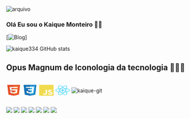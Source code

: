![arquivo](https://github.com/kaique334/kaique334/assets/121323930/04e85872-e71e-48da-a4d0-c5fedc8e5e72)

### Olá Eu sou o Kaique Monteiro 👋🏻
[![Blog](https://img.shields.io/website-up-down-green-red/http/monip.org.svg)]

![kaique334 GitHub stats](https://github-readme-stats.vercel.app/api?username=kaique334&show_icons=true&theme=dracula)

## Opus Magnum de Iconologia da tecnologia 🧙🏻‍♂️ 
<div style="disply: inline_block"><br/>
  <img align="center" alt="kaique-HTML" height="30" width="40" src="https://raw.githubusercontent.com/devicons/devicon/master/icons/html5/html5-original.svg"> 
  <img align="center" alt="kaique-CSS" height="30" width="40" src="https://raw.githubusercontent.com/devicons/devicon/master/icons/css3/css3-original.svg">
  <img align="center" alt="kaique-Js" height="30" width="40" src="https://raw.githubusercontent.com/devicons/devicon/master/icons/javascript/javascript-plain.svg">
  <img align="center" alt="kaique-React" height="30" width="40" src="https://raw.githubusercontent.com/devicons/devicon/master/icons/react/react-original.svg">
  <img align="center" alt="kaique-git" height="30" width="30" src="https://cdn.jsdelivr.net/gh/devicons/devicon/icons/git/git-original.svg" />
</div>

##

<div>
<a href="https://nao tenho YouTube" target="_blank"><img src="https://img.shields.io/badge/YouTube-FF0000?style=for-the-badge&logo=youtube&logoColor=white" target="_blank"></a>
  <a href="https://Instagram Anônimo" target="_blank"><img src="https://img.shields.io/badge/-Instagram-%23E4405F?style=for-the-badge&logo=instagram&logoColor=white" target="_blank"></a>
 	<a href="https://twitch Anônimo" target="_blank"><img src="https://img.shields.io/badge/Twitch-9146FF?style=for-the-badge&logo=twitch&logoColor=white" target="_blank"></a>
 <a href="https://discord Anônimo" target="_blank"><img src="https://img.shields.io/badge/Discord-7289DA?style=for-the-badge&logo=discord&logoColor=white" target="_blank"></a> 
  <a href ="kaiquerobertomonteiro@gmail.com"><img src="https://img.shields.io/badge/-Gmail-%23333?style=for-the-badge&logo=gmail&logoColor=white" target="_blank"></a>
  <a href="https://www.linkedin.com/in/
kaique-monteiro-ba0999296
" target="_blank"><img src="https://img.shields.io/badge/-LinkedIn-%230077B5?style=for-the-badge&logo=linkedin&logoColor=white" target="_blank"></a> 
   <a href ="https://mail.google.com/mail/u/0/#inbox"><img src="https://img.shields.io/badge/Gmail-D14836?style=for-the-badge&logo=gmail&logoColor=white"
</div>

 
 

